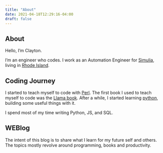 ```yaml
---
title: "About"
date: 2021-04-18T12:29:16-04:00
draft: false
---
```

## About

Hello, I’m Clayton.

I’m an engineer who codes. I work as an Automation Engineer for
[Simulia](https://www.3ds.com/products-services/simulia/), living in
[Rhode Island](https://en.wikipedia.org/wiki/Rhode_Island).

## Coding Journey

I started to teach myself to code with [Perl](https://www.perl.org/). The
first book I used to teach myself to code was the
[Llama book](https://www.oreilly.com/library/view/learning-perl-5th/9780596520106/).
After a while, I started learning [python](https://www.python.org/), building
some useful things with it.

I spend most of my time writing Python, JS, and SQL.

## WEBlog

The intent of this blog is to share what I learn for my future self and others.
The topics mostly revolve around programming, books and productivity.

